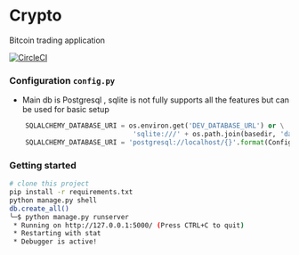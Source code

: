 # Crypto

Bitcoin trading application

[![CircleCI](https://circleci.com/gh/nikoren/crypto/tree/master.svg?style=svg)](https://circleci.com/gh/nikoren/crypto/tree/master)
  
### Configuration `config.py`
- Main db is Postgresql , sqlite is not fully supports all the features but can be used for basic setup

```python
    SQLALCHEMY_DATABASE_URI = os.environ.get('DEV_DATABASE_URL') or \
                               'sqlite:///' + os.path.join(basedir, 'data-dev.sqlite')
    SQLALCHEMY_DATABASE_URI = 'postgresql://localhost/{}'.format(Config.PROJECT_NAME.lower())
```

### Getting started

```bash
# clone this project
pip install -r requirements.txt
python manage.py shell 
db.create_all()
╰─$ python manage.py runserver
 * Running on http://127.0.0.1:5000/ (Press CTRL+C to quit)
 * Restarting with stat
 * Debugger is active!

```

